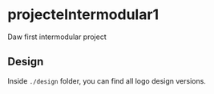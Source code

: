 # projecteIntermodular1
Daw first intermodular project

## Design
Inside `./design` folder, you can find all logo design versions.

